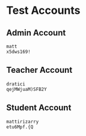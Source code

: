 # Test Accounts

## Admin Account

```
matt
x5dws169!
```

## Teacher Account

```
dratici
qejMWjuaM)SFB2Y
```

## Student Account

```
mattirizarry
etu6Mpf.{Q
```